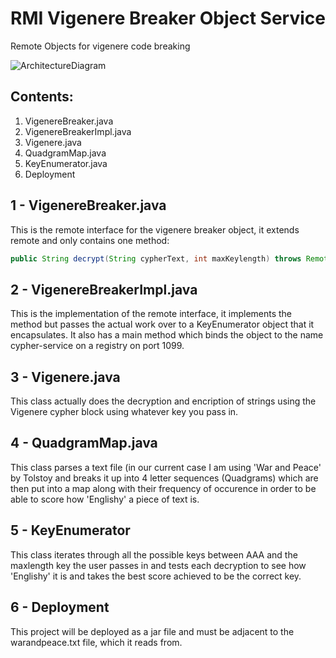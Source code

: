 # RMI Vigenere Breaker Object Service
Remote Objects for vigenere code breaking

![ArchitectureDiagram](http://i.imgur.com/lVcnffB.png)

Contents:
---------
1. VigenereBreaker.java
2. VigenereBreakerImpl.java
3. Vigenere.java
4. QuadgramMap.java
5. KeyEnumerator.java
6. Deployment

1 - VigenereBreaker.java
---
This is the remote interface for the vigenere breaker object, it extends remote and only contains one method:

```java
public String decrypt(String cypherText, int maxKeylength) throws RemoteException;
```

2 - VigenereBreakerImpl.java
---
This is the implementation of the remote interface, it implements the method but passes the actual work over to a KeyEnumerator object that it encapsulates. It also has a main method which binds the object to the name cypher-service on a registry on port 1099.

3 - Vigenere.java
---
This class actually does the decryption and encription of strings using the Vigenere cypher block using whatever key you pass in.

4 - QuadgramMap.java
---
This class parses a text file (in our current case I am using 'War and Peace' by Tolstoy and breaks it up into 4 letter sequences (Quadgrams) which are then put into a map along with their frequency of occurence in order to be able to score how 'Englishy' a piece of text is.

5 - KeyEnumerator
---
This class iterates through all the possible keys between AAA and the maxlength key the user passes in and tests each decryption to see how 'Englishy' it is and takes the best score achieved to be the correct key.

6 - Deployment
---
This project will be deployed as a jar file and must be adjacent to the warandpeace.txt file, which it reads from.
